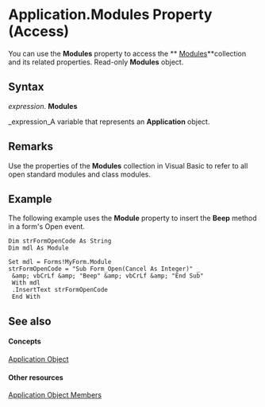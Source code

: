 
# Application.Modules Property (Access)

You can use the  **Modules** property to access the ** [Modules](f60a9929-4b79-cfed-8fb3-a4869a3afe9f.md)**collection and its related properties. Read-only  **Modules** object.


## Syntax

 _expression_. **Modules**

 _expression_A variable that represents an  **Application** object.


## Remarks

Use the properties of the  **Modules** collection in Visual Basic to refer to all open standard modules and class modules.


## Example

The following example uses the  **Module** property to insert the **Beep** method in a form's Open event.


```
Dim strFormOpenCode As String 
Dim mdl As Module 
 
Set mdl = Forms!MyForm.Module 
strFormOpenCode = "Sub Form_Open(Cancel As Integer)" _ 
 &amp; vbCrLf &amp; "Beep" &amp; vbCrLf &amp; "End Sub" 
 With mdl 
 .InsertText strFormOpenCode 
 End With
```


## See also


#### Concepts


 [Application Object](aefb0713-97e6-e2c7-e530-8fd2e1316a55.md)
#### Other resources


 [Application Object Members](3ab5276c-d52a-72a9-244c-ec92ead48811.md)
